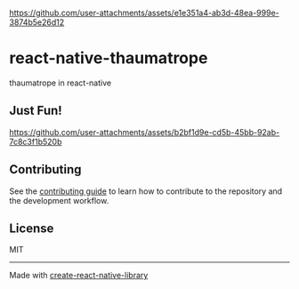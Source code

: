 
https://github.com/user-attachments/assets/e1e351a4-ab3d-48ea-999e-3874b5e26d12
# react-native-thaumatrope

thaumatrope in react-native

## Just Fun!


https://github.com/user-attachments/assets/b2bf1d9e-cd5b-45bb-92ab-7c8c3f1b520b


## Contributing

See the [contributing guide](CONTRIBUTING.md) to learn how to contribute to the repository and the development workflow.

## License

MIT

---

Made with [create-react-native-library](https://github.com/callstack/react-native-builder-bob)
